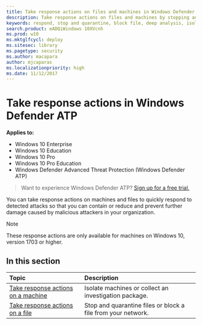 ```yaml
---
title: Take response actions on files and machines in Windows Defender ATP
description: Take response actions on files and machines by stopping and quarantining files, blocking a file, isolating machines, or collecting an investigation package.
keywords: respond, stop and quarantine, block file, deep analysis, isolate machine, collect investigation package, action center
search.product: eADQiWindows 10XVcnh
ms.prod: w10
ms.mktglfcycl: deploy
ms.sitesec: library
ms.pagetype: security
ms.author: macapara
author: mjcaparas
ms.localizationpriority: high
ms.date: 11/12/2017
---
```


# Take response actions in Windows Defender ATP

**Applies to:**

- Windows 10 Enterprise
- Windows 10 Education
- Windows 10 Pro
- Windows 10 Pro Education
- Windows Defender Advanced Threat Protection (Windows Defender ATP)




>Want to experience Windows Defender ATP? [Sign up for a free trial.](https://www.microsoft.com/en-us/WindowsForBusiness/windows-atp?ocid=docs-wdatp-responseactions-abovefoldlink) 

You can take response actions on machines and files to quickly respond to detected attacks so that you can contain or reduce and prevent further damage caused by malicious attackers in your organization.

>[!NOTE]
> These response actions are only available for machines on Windows 10, version  1703 or higher.

## In this section
Topic | Description
:---|:---
[Take response actions on a machine](respond-machine-alerts-windows-defender-advanced-threat-protection.md)| Isolate machines or collect an investigation package.
[Take response actions on a file](respond-file-alerts-windows-defender-advanced-threat-protection.md)| Stop and quarantine files or block a file from your network.
